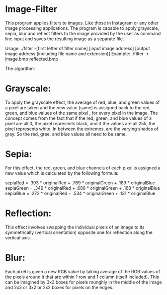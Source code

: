 # Image-Filter

This program applies filters to images. Like those in Instagram or any other image processing applications. The program is capable to apply grayscale, sepia, blur and reflect filters to the image provided by the user as command line input and saves the resulting image as a separate file.

Usage: ./filter -[first letter of filter name] [input image address] [output image address (including file name and extension)]
Example: ./filter -r image.bmp reflected.bmp 

The algorithm:

# Grayscale: 
To apply the grayscale effect, the average of red, blue, and green values of a pixel are taken and the new value (same) is assigned back to the red, green, and blue values of the same pixel , for every pixel in the image. The concept comes from the fact that if the red, green, and blue values of a pixel are all 0, the pixel represents black, and if the values are all 255, the pixel represents white. In between the extremes, are the varying shades of gray. So the red, gree, and blue values all need to be same.

# Sepia: 
For this effect, the red, green, and blue channels of each pixel is assigned a new value which is calculated by the following formula:

  sepiaRed = .393 * originalRed + .769 * originalGreen + .189 * originalBlue
  sepiaGreen = .349 * originalRed + .686 * originalGreen + .168 * originalBlue
  sepiaBlue = .272 * originalRed + .534 * originalGreen + .131 * originalBlue
  
# Reflection: 
This effect involves swapping the individual pixels of an image to its symmetrically (vertical orientation) opposite one for reflection along the vertical axis.

# Blur: 
Each pixel is given a new RGB value by taking average of the RGB values of the pixels around it that are within 1 row and 1 column (itself included). This can be imagined by 3x3 boxes for pixels rounghly in the middle of the image and 2x3 or 3x2 or 2x2 boxes for pixels on the edges.
